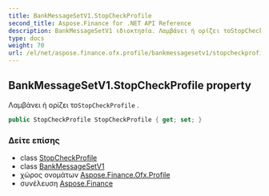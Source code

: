 ```yaml
---
title: BankMessageSetV1.StopCheckProfile
second_title: Aspose.Finance for .NET API Reference
description: BankMessageSetV1 ιδιοκτησία. Λαμβάνει ή ορίζει τοStopCheckProfile .
type: docs
weight: 70
url: /el/net/aspose.finance.ofx.profile/bankmessagesetv1/stopcheckprofile/
---
```

## BankMessageSetV1.StopCheckProfile property

Λαμβάνει ή ορίζει το`StopCheckProfile` .

```csharp
public StopCheckProfile StopCheckProfile { get; set; }
```

### Δείτε επίσης

* class [StopCheckProfile](../../stopcheckprofile/)
* class [BankMessageSetV1](../)
* χώρος ονομάτων [Aspose.Finance.Ofx.Profile](../../bankmessagesetv1/)
* συνέλευση [Aspose.Finance](../../../)



